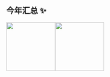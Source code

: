 ## 今年汇总 ✨

<img align="" height="130px" src="https://github-readme-stats.vercel.app/api?username=Gxt0929&hide_title=true&hide_border=true&show_icons=true&include_all_commits=true&line_height=11&bg_color=0,EC6C6C,FFD479,FFFC79,73FA79&theme=graywhite&locale=cn" /><img height="130px" src="https://github-readme-stats.vercel.app/api/top-langs/?username=Gxt0929&hide_title=true&hide_border=true&layout=compact&bg_color=0,73FA79,73FDFF,D783FF&theme=graywhite&locale=cn" />

